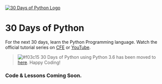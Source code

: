 [![30 Days of Python Logo](https://static.codingforentrepreneurs.com/media/projects/30-days-python-38/images/share/30_Days_of_Python_-_Share.jpg)](https://www.codingforentrepreneurs.com/projects/30-days-python-38)

# 30 Days of Python

For the next 30 days, learn the Python Programming language. Watch the official tutorial series on [CFE](https://www.codingforentrepreneurs.com/projects/30-days-python-38) or [YouTube](https://www.youtube.com/playlist?list=PLEsfXFp6DpzQjDBvhNy5YbaBx9j-ZsUe6).

> ![#f03c15](https://placehold.it/15/f03c15/000000?text=+) 30 Days of Python using Python 3.6 has been moved to [here](https://github.com/codingforentrepreneurs/30-Days-of-Python-3.6). Happy Coding!



### Code & Lessons Coming Soon.